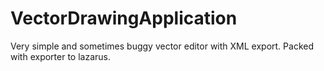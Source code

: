# VectorDrawingApplication
Very simple and sometimes buggy vector editor with XML export. Packed with exporter to lazarus.
